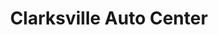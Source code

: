 ---
title: "Clarksville Auto Center"
url: /clarksville/clarksville-auto-center/
shop: Autowerkstatt
---